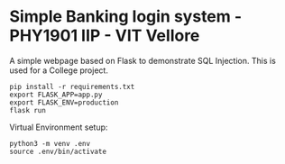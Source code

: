 # Simple Banking login system - PHY1901 IIP - VIT Vellore
A simple webpage based on Flask to demonstrate SQL Injection. This is used for a College project. 

```
pip install -r requirements.txt
export FLASK_APP=app.py
export FLASK_ENV=production
flask run
```
Virtual Environment setup:
```
python3 -m venv .env
source .env/bin/activate
```
